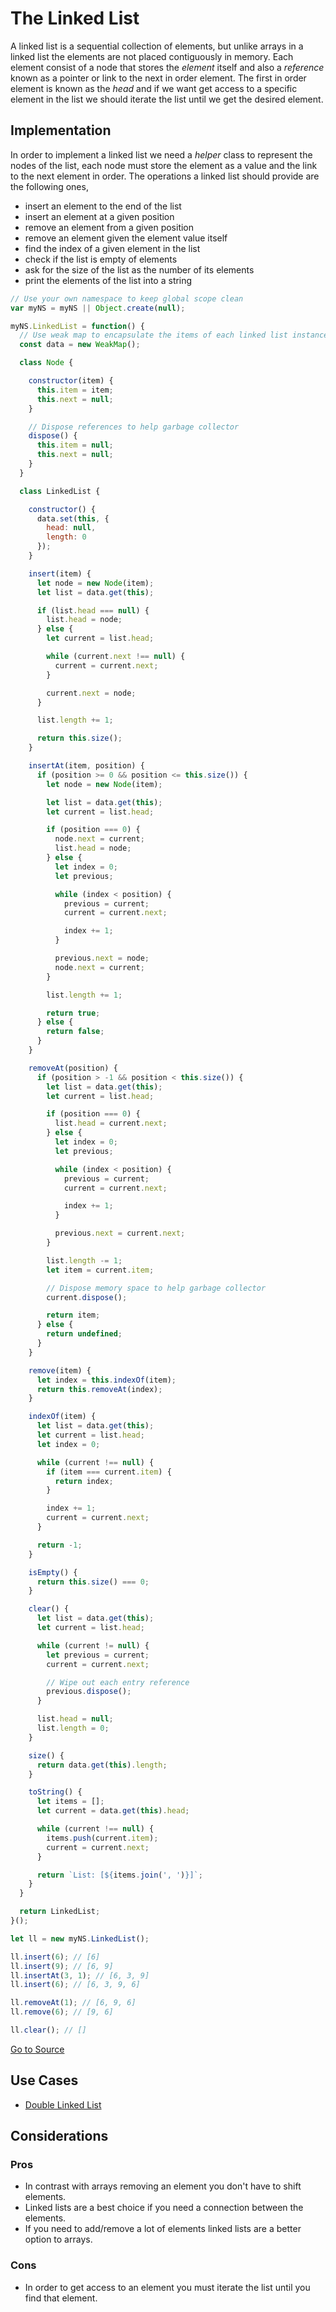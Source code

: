 # The Linked List

A linked list is a sequential collection of elements, but unlike arrays in a linked list the elements are not placed contiguously in memory. Each element consist of a node that stores the *element* itself and also a *reference* known as a pointer or link to the next in order element. The first in order element is known as the *head* and if we want get access to a specific element in the list we should iterate the list until we get the desired element.

## Implementation

In order to implement a linked list we need a *helper* class to represent the nodes of the list, each node must store the element as a value and the link to the next element in order. The operations a linked list should provide are the following ones,

* insert an element to the end of the list
* insert an element at a given position
* remove an element from a given position
* remove an element given the element value itself
* find the index of a given element in the list
* check if the list is empty of elements
* ask for the size of the list as the number of its elements
* print the elements of the list into a string

```javascript
// Use your own namespace to keep global scope clean
var myNS = myNS || Object.create(null);

myNS.LinkedList = function() {
  // Use weak map to encapsulate the items of each linked list instance
  const data = new WeakMap();

  class Node {

    constructor(item) {
      this.item = item;
      this.next = null;
    }

    // Dispose references to help garbage collector
    dispose() {
      this.item = null;
      this.next = null;
    }
  }

  class LinkedList {

    constructor() {
      data.set(this, {
        head: null,
        length: 0
      });
    }

    insert(item) {
      let node = new Node(item);
      let list = data.get(this);

      if (list.head === null) {
        list.head = node;
      } else {
        let current = list.head;

        while (current.next !== null) {
          current = current.next;
        }

        current.next = node;
      }

      list.length += 1;

      return this.size();
    }

    insertAt(item, position) {
      if (position >= 0 && position <= this.size()) {
        let node = new Node(item);

        let list = data.get(this);
        let current = list.head;

        if (position === 0) {
          node.next = current;
          list.head = node;
        } else {
          let index = 0;
          let previous;

          while (index < position) {
            previous = current;
            current = current.next;

            index += 1;
          }

          previous.next = node;
          node.next = current;
        }

        list.length += 1;

        return true;
      } else {
        return false;
      }
    }

    removeAt(position) {
      if (position > -1 && position < this.size()) {
        let list = data.get(this);
        let current = list.head;

        if (position === 0) {
          list.head = current.next;
        } else {
          let index = 0;
          let previous;

          while (index < position) {
            previous = current;
            current = current.next;

            index += 1;
          }

          previous.next = current.next;
        }

        list.length -= 1;
        let item = current.item;

        // Dispose memory space to help garbage collector
        current.dispose();

        return item;
      } else {
        return undefined;
      }
    }

    remove(item) {
      let index = this.indexOf(item);
      return this.removeAt(index);
    }

    indexOf(item) {
      let list = data.get(this);
      let current = list.head;
      let index = 0;

      while (current !== null) {
        if (item === current.item) {
          return index;
        }

        index += 1;
        current = current.next;
      }

      return -1;
    }

    isEmpty() {
      return this.size() === 0;
    }

    clear() {
      let list = data.get(this);
      let current = list.head;

      while (current != null) {
        let previous = current;
        current = current.next;

        // Wipe out each entry reference
        previous.dispose();
      }

      list.head = null;
      list.length = 0;
    }

    size() {
      return data.get(this).length;
    }

    toString() {
      let items = [];
      let current = data.get(this).head;

      while (current !== null) {
        items.push(current.item);
        current = current.next;
      }

      return `List: [${items.join(', ')}]`;
    }
  }

  return LinkedList;
}();

let ll = new myNS.LinkedList();

ll.insert(6); // [6]
ll.insert(9); // [6, 9]
ll.insertAt(3, 1); // [6, 3, 9]
ll.insert(6); // [6, 3, 9, 6]

ll.removeAt(1); // [6, 9, 6]
ll.remove(6); // [9, 6]

ll.clear(); // []
```

[Go to Source](index.js)

## Use Cases
* [Double Linked List](double-linked-list.js)

## Considerations

### Pros
* In contrast with arrays removing an element you don't have to shift elements.
* Linked lists are a best choice if you need a connection between the elements.
* If you need to add/remove a lot of elements linked lists are a better option to arrays.

### Cons
* In order to get access to an element you must iterate the list until you find that element.